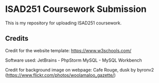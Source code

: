 # ISAD251 Coursework Submission
This is my repository for uploading ISAD251 coursework.

## Credits
Credit for the website template: https://www.w3schools.com/

Software used:
JetBrains - PhpStorm
MySQL - MySQL Workbench

Credit for background image on webpage: Cafe Rouge, dusk by byronv2 (https://www.flickr.com/photos/woolamaloo_gazette/)
